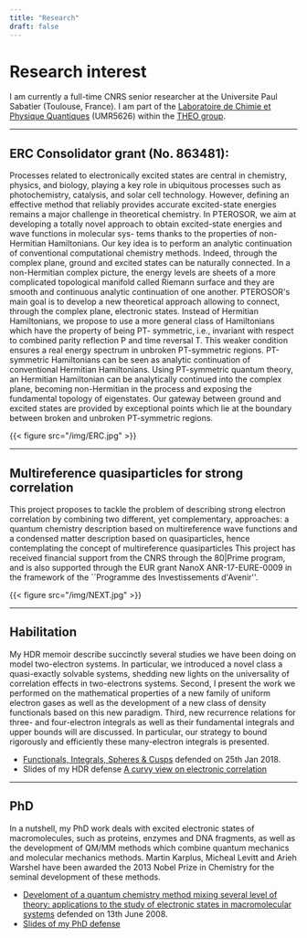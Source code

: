 ```yaml
---
title: "Research"
draft: false
---
```


# Research interest

I am currently a full-time CNRS senior researcher at the Universite Paul Sabatier (Toulouse, France).
I am part of the [Laboratoire de Chimie et Physique Quantiques](http://www.lcpq.ups-tlse.fr/?lang=en) (UMR5626) within the [THEO group](http://www.lcpq.ups-tlse.fr/spip.php?rubrique33&lang=en).

***

## ERC Consolidator grant (No. 863481):

Processes related to electronically excited states are central in chemistry, physics, and biology, playing a key role in ubiquitous processes such as photochemistry, catalysis, and solar cell technology. However, defining an effective method that reliably provides accurate excited-state energies remains a major challenge in theoretical chemistry. In PTEROSOR, we aim at developing a totally novel approach to obtain excited-state energies and wave functions in molecular sys- tems thanks to the properties of non-Hermitian Hamiltonians. Our key idea is to perform an analytic continuation of conventional computational chemistry methods. Indeed, through the complex plane, ground and excited states can be naturally connected. In a non-Hermitian complex picture, the energy levels are sheets of a more complicated topological manifold called Riemann surface and they are smooth and continuous analytic continuation of one another. PTEROSOR's main goal is to develop a new theoretical approach allowing to connect, through the complex plane, electronic states. Instead of Hermitian Hamiltonians, we propose to use a more general class of Hamiltonians which have the property of being PT- symmetric, i.e., invariant with respect to combined parity reflection P and time reversal T. This weaker condition ensures a real energy spectrum in unbroken PT-symmetric regions. PT-symmetric Hamiltonians can be seen as analytic continuation of conventional Hermitian Hamiltonians. Using PT-symmetric quantum theory, an Hermitian Hamiltonian can be analytically continued into the complex plane, becoming non-Hermitian in the process and exposing the fundamental topology of eigenstates. Our gateway between ground and excited states are provided by exceptional points which lie at the boundary between broken and unbroken PT-symmetric regions.

{{< figure src="/img/ERC.jpg" >}}

*** 

## Multireference quasiparticles for strong correlation

This project proposes to tackle the problem of describing strong electron correlation by combining two different, yet complementary, approaches: a quantum chemistry description based on multireference wave functions and a condensed matter description based on quasiparticles, hence contemplating the concept of multireference quasiparticles
This project has received financial support from the CNRS through the 80|Prime program, and is also supported through the EUR grant NanoX ANR-17-EURE-0009 in the framework of the ``Programme des Investissements d'Avenir''.

{{< figure src="/img/NEXT.jpg" >}}

*** 

## Habilitation

My HDR memoir describe succinctly several studies we have been doing on model two-electron systems.
In particular, we introduced a novel class a quasi-exactly solvable systems, shedding new lights on the universality of correlation effects in two-electrons systems.
Second, I present the work we performed on the mathematical properties of a new family of uniform electron gases as well as the development of a new class of density functionals based on this new paradigm.
Third, new recurrence relations for three- and four-electron integrals as well as their fundamental integrals and upper bounds will are discussed.
In particular, our strategy to bound rigorously and efficiently these many-electron integrals is presented.

* [Functionals, Integrals, Spheres & Cusps](/pub/HDR.pdf) defended on 25th Jan 2018.  
* Slides of my HDR defense [A curvy view on electronic correlation](/pub/slides-hdr.pdf)

***

## PhD

In a nutshell, my PhD work deals with excited electronic states of macromolecules, such as proteins, enzymes and DNA fragments, as well as the development of QM/MM methods which combine quantum mechanics and molecular mechanics methods.
Martin Karplus, Micheal Levitt and Arieh Warshel have been awarded the 2013 Nobel Prize in Chemistry for the seminal development of these methods.

* [Develoment of a quantum chemistry method mixing several level of theory: applications to the study of electronic states in macromolecular systems](/pub/thesis.pdf) defended on 13th June 2008.  
* [Slides of my PhD defense](/pub/slides-thesis.pdf)

